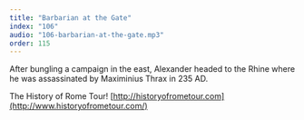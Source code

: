```yaml
---
title: "Barbarian at the Gate"
index: "106"
audio: "106-barbarian-at-the-gate.mp3"
order: 115
---
```


After bungling a campaign in the east, Alexander headed to the Rhine where he was assassinated by Maximinius Thrax in 235 AD.

The History of Rome Tour! [http://historyofrometour.com](http://www.historyofrometour.com/)

